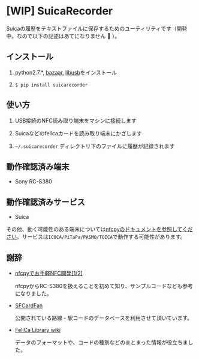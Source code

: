 [WIP] SuicaRecorder
===================

Suicaの履歴をテキストファイルに保存するためのユーティリティです（開発中。なので以下の記述はあてになりません :bow: ）。


インストール
----------

1. python2.7.*, [bazaar](http://bazaar.canonical.com/), [libusb](http://libusb.info)をインストール

2. `$ pip install suicarecorder`


使い方
-----

1. USB接続のNFC読み取り端末をマシンに接続します

2. Suicaなどのfelicaカードを読み取り端末にかざします

3. `~/.suicarecorder` ディレクトリ下のファイルに履歴が記録されます


動作確認済み端末
-------------

* Sony RC-S380


動作確認済みサービス
----------------

* Suica

その他、動く可能性のある端末については[nfcpyのドキュメントを参照してください](https://nfcpy.readthedocs.org/en/latest/overview.html#supported-hardware)。サービスは`ICOCA/PiTaPa/PASMO/TOICA`で動作する可能性があります。


謝辞
---

* [nfcpyでお手軽NFC開発[1/2]](http://techblog.qoncept.jp/?p=165)

    nfcpyからRC-S380を扱えることを初めて知り、サンプルコードなども参考になりました。

* [SFCardFan](http://www.denno.net/SFCardFan/index.php)

    公開されている路線・駅コードのデータベースを利用させて頂いています。

* [FeliCa Library wiki](http://sourceforge.jp/projects/felicalib/wiki/suica)

    データのフォーマットや、コードの種別などのまとまった情報が役立ちました。
